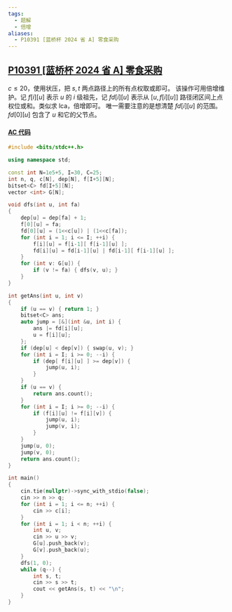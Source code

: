 ```yaml
---
tags:
  - 题解
  - 倍增
aliases:
  - P10391 [蓝桥杯 2024 省 A] 零食采购
---
```

## [P10391 [蓝桥杯 2024 省 A] 零食采购](https://www.luogu.com.cn/problem/P10391)

$c\leq20$，使用状压，把 $s,t$ 两点路径上的所有点权取或即可。
该操作可用倍增维护。记 $f[i][u]$ 表示 $u$ 的 $i$ 级祖先，记 $fd[i][u]$ 表示从 $[u,f[i][u]]$ 路径闭区间上点权位或和。类似求 lca，倍增即可。
唯一需要注意的是想清楚 $fd[i][u]$ 的范围。$fd[0][u]$ 包含了 $u$ 和它的父节点。

#### [AC 代码](https://www.luogu.com.cn/record/197548747)

```cpp
#include <bits/stdc++.h>

using namespace std;

const int N=1e5+5, I=30, C=25;
int n, q, c[N], dep[N], f[I+5][N];
bitset<C> fd[I+5][N];
vector <int> G[N];

void dfs(int u, int fa)
{
    dep[u] = dep[fa] + 1;
    f[0][u] = fa;
    fd[0][u] = (1<<c[u]) | (1<<c[fa]);
    for (int i = 1; i <= I; ++i) {
        f[i][u] = f[i-1][ f[i-1][u] ];
        fd[i][u] = fd[i-1][u] | fd[i-1][ f[i-1][u] ];
    }
    for (int v: G[u]) {
        if (v != fa) { dfs(v, u); }
    }
}

int getAns(int u, int v)
{
    if (u == v) { return 1; }
    bitset<C> ans;
    auto jump = [&](int &u, int i) {
        ans |= fd[i][u];
        u = f[i][u];
    };
    if (dep[u] < dep[v]) { swap(u, v); }
    for (int i = I; i >= 0; --i) {
        if (dep[ f[i][u] ] >= dep[v]) {
            jump(u, i);
        }
    }
    if (u == v) {
        return ans.count();
    }
    for (int i = I; i >= 0; --i) {
        if (f[i][u] != f[i][v]) {
            jump(u, i);
            jump(v, i);
        }
    }
    jump(u, 0);
    jump(v, 0);
    return ans.count();
}

int main()
{
    cin.tie(nullptr)->sync_with_stdio(false);
    cin >> n >> q;
    for (int i = 1; i <= n; ++i) {
        cin >> c[i];
    }
    for (int i = 1; i < n; ++i) {
        int u, v;
        cin >> u >> v;
        G[u].push_back(v);
        G[v].push_back(u);
    }
    dfs(1, 0);
    while (q--) {
        int s, t;
        cin >> s >> t;
        cout << getAns(s, t) << "\n";
    }
}
```
